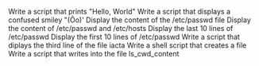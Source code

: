 Write a script that prints "Hello, World"
Write a script that displays a confused smiley "(Ôo)'
Display the content of the  /etc/passwd file
Display the content of /etc/passwd and /etc/hosts
Display the last 10 lines of /etc/passwd
Display the first 10 lines of /etc/passwd
Write a script that diplays the third line of the file iacta
Write a shell script that creates a file
Write a script that writes into the file ls_cwd_content 
